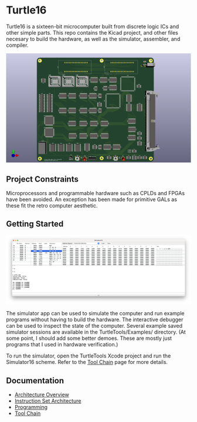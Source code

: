 # Turtle16

Turtle16 is a sixteen-bit microcomputer built from discrete logic ICs and other simple parts. This repo contains the Kicad project, and other files necesary to build the hardware, as well as the simulator, assembler, and compiler.

![3D Render of Turtle16 CPU](Generated/Turtle16_Main_Board_Rev_A_c8cebf3f/Render_Front.png?raw=true "3D Render of Turtle16 CPU")


## Project Constraints

Microprocessors and programmable hardware such as CPLDs and FPGAs have been avoided. An exception has been made for primitive GALs as these fit the retro computer aesthetic.


## Getting Started

![Simulator16 Screen Shot](TurtleTools/ScreenShots/Simulator16.png?raw=true "Simulator16 Screen Shot")

The simulator app can be used to simulate the computer and run example programs without having to build the hardware. The interactive debugger can be used to inspect the state of the computer. Several example saved simulator sessions are available in the TurtleTools/Examples/ directory. (At some point, I should add some better demoes. These are mostly just programs that I used in hardware verification.)

To run the simulator, open the TurtleTools Xcode project and run the Simulator16 scheme. Refer to the [Tool Chain](Documentation/TurtleTools.md) page for more details.


## Documentation

* [Architecture Overview](Documentation/Architecture.md)
* [Instruction Set Architecture](Documentation/ISA.md)
* [Programming](Documentation/Programming.md)
* [Tool Chain](Documentation/TurtleTools.md)